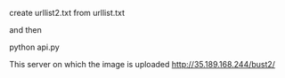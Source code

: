 create urllist2.txt from urllist.txt

and then

python api.py

This server on which the image is uploaded
http://35.189.168.244/bust2/
